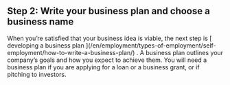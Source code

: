 ##  Step 2: Write your business plan and choose a business name

When you’re satisfied that your business idea is viable, the next step is [
developing a business plan ](/en/employment/types-of-employment/self-
employment/how-to-write-a-business-plan/) . A business plan outlines your
company’s goals and how you expect to achieve them. You will need a business
plan if you are applying for a loan or a business grant, or if pitching to
investors.
